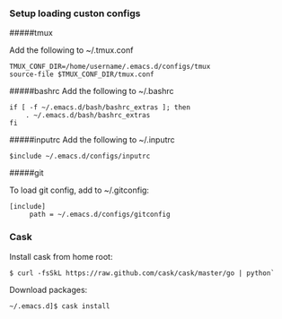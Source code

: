 ### Setup loading custon configs

#####tmux

Add the following to ~/.tmux.conf
```
TMUX_CONF_DIR=/home/username/.emacs.d/configs/tmux
source-file $TMUX_CONF_DIR/tmux.conf
```

#####bashrc
Add the following to ~/.bashrc
```
if [ -f ~/.emacs.d/bash/bashrc_extras ]; then
    . ~/.emacs.d/bash/bashrc_extras
fi
```

#####inputrc
Add the following to ~/.inputrc
```
$include ~/.emacs.d/configs/inputrc
```


#####git

To load git config, add to ~/.gitconfig:
```
[include]
     path = ~/.emacs.d/configs/gitconfig
```

### Cask

Install cask from home root:
```
$ curl -fsSkL https://raw.github.com/cask/cask/master/go | python`
```

Download packages:
```
~/.emacs.d]$ cask install
```

